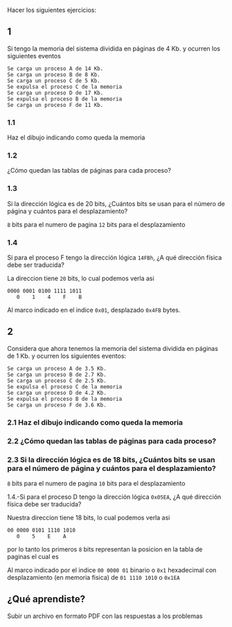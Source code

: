Hacer los siguientes ejercicios:

## 1
Si tengo la memoria del sistema dividida en páginas de 4 Kb. y ocurren los siguientes eventos

    Se carga un proceso A de 14 Kb.
    Se carga un proceso B de 8 Kb.
    Se carga un proceso C de 5 Kb.
    Se expulsa el proceso C de la memoria
    Se carga un proceso D de 17 Kb.
    Se expulsa el proceso B de la memoria
    Se carga un proceso F de 11 Kb.

### 1.1

Haz el dibujo indicando como queda la memoria

### 1.2

¿Cómo quedan las tablas de páginas para cada proceso?

### 1.3

Si la dirección lógica es de 20 bits, ¿Cuántos bits se usan para el número de página y cuántos para el desplazamiento?


`8` bits para el numero de pagina
`12` bits para el desplazamiento

### 1.4

Si para el proceso F tengo la dirección lógica `14FBh`, ¿A qué dirección física debe ser traducida?

La direccion tiene `20` bits, lo cual podemos verla asi

```
0000 0001 0100 1111 1011
   0    1    4    F    B
```

Al marco indicado en el indice `0x01`, desplazado `0x4FB` bytes.

## 2

Considera que ahora tenemos la memoria del sistema dividida en páginas de 1 Kb. y ocurren los siguientes eventos:

    Se carga un proceso A de 3.5 Kb.
    Se carga un proceso B de 2.7 Kb.
    Se carga un proceso C de 2.5 Kb.
    Se expulsa el proceso C de la memoria
    Se carga un proceso D de 4.2 Kb.
    Se expulsa el proceso B de la memoria
    Se carga un proceso F de 3.6 Kb.

### 2.1 Haz el dibujo indicando como queda la memoria

### 2.2 ¿Cómo quedan las tablas de páginas para cada proceso?

### 2.3 Si la dirección lógica es de 18 bits, ¿Cuántos bits se usan para el número de página y cuántos para el desplazamiento?

`8` bits para el numero de pagina
`10` bits para el desplazamiento

1.4.-Si para el proceso D tengo la dirección lógica `0x05EA`, ¿A qué dirección física debe ser traducida?

Nuestra direccion tiene 18 bits, lo cual podemos verla asi

```
00 0000 0101 1110 1010
   0    5    E    A
```

por lo tanto los primeros `8` bits representan la posicion en la tabla de paginas el cual es

Al marco indicado por el indice `00 0000 01` binario o `0x1` hexadecimal con desplazamiento (en memoria fisica) de `01 1110 1010`
o `0x1EA`

## ¿Qué aprendiste?

Subir un archivo en formato PDF con las respuestas a los problemas
